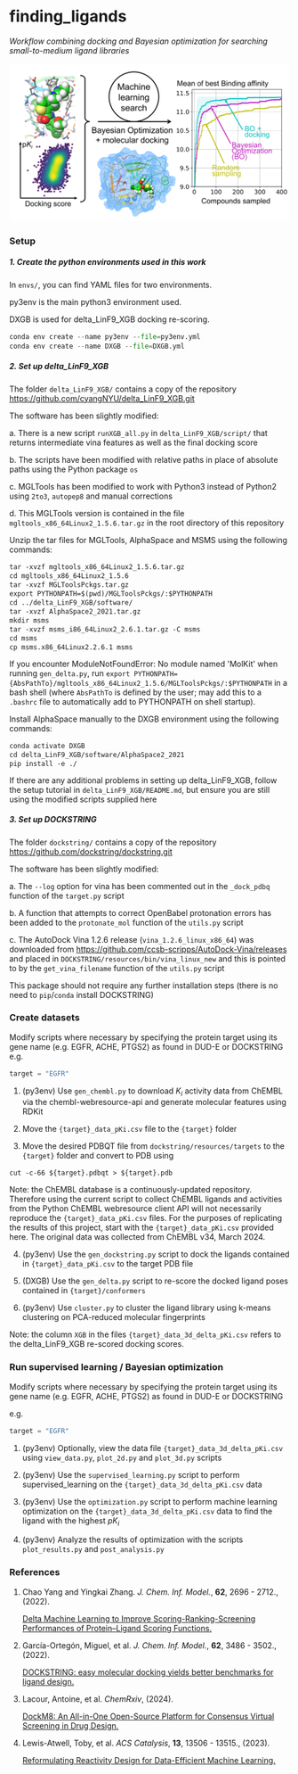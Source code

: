 # finding_ligands

*Workflow combining docking and Bayesian optimization for searching small-to-medium ligand libraries*

<img src="plot.png" alt="summary" style="zoom:15;" />

### Setup


##### 1. Create the python environments used in this work

In `envs/`, you can find YAML files for two environments.

py3env is the main python3 environment used.

DXGB is used for delta_LinF9_XGB docking re-scoring.

```python
conda env create --name py3env --file=py3env.yml
conda env create --name DXGB --file=DXGB.yml
```


##### 2. Set up delta_LinF9_XGB 

The folder `delta_LinF9_XGB/` contains a copy of the repository https://github.com/cyangNYU/delta_LinF9_XGB.git

The software has been slightly modified:

a. There is a new script `runXGB_all.py` in `delta_LinF9_XGB/script/` that returns intermediate vina features as well as the final docking score

b. The scripts have been modified with relative paths in place of absolute paths using the Python package `os`

c. MGLTools has been modified to work with Python3 instead of Python2 using `2to3`, `autopep8` and manual corrections

d. This MGLTools version is contained in the file `mgltools_x86_64Linux2_1.5.6.tar.gz` in the root directory of this repository

Unzip the tar files for MGLTools, AlphaSpace and MSMS using the following commands:

```
tar -xvzf mgltools_x86_64Linux2_1.5.6.tar.gz
cd mgltools_x86_64Linux2_1.5.6
tar -xvzf MGLToolsPckgs.tar.gz
export PYTHONPATH=$(pwd)/MGLToolsPckgs/:$PYTHONPATH
cd ../delta_LinF9_XGB/software/
tar -xvzf AlphaSpace2_2021.tar.gz
mkdir msms
tar -xvzf msms_i86_64Linux2_2.6.1.tar.gz -C msms
cd msms
cp msms.x86_64Linux2.2.6.1 msms
```  
If you encounter ModuleNotFoundError: No module named 'MolKit' when running `gen_delta.py`, run `export PYTHONPATH={AbsPathTo}/mgltools_x86_64Linux2_1.5.6/MGLToolsPckgs/:$PYTHONPATH` in a bash shell (where `AbsPathTo` is defined by the user; may add this to a `.bashrc` file to automatically add to PYTHONPATH on shell startup).  

Install AlphaSpace manually to the DXGB environment using the following commands:

```
conda activate DXGB
cd delta_LinF9_XGB/software/AlphaSpace2_2021
pip install -e ./
```

If there are any additional problems in setting up delta_LinF9_XGB, follow the setup tutorial in `delta_LinF9_XGB/README.md`, but ensure you are still using the modified scripts supplied here


##### 3. Set up DOCKSTRING

The folder `dockstring/` contains a copy of the repository https://github.com/dockstring/dockstring.git

The software has been slightly modified:

a. The `--log` option for vina has been commented out in the `_dock_pdbq` function of the `target.py` script

b. A function that attempts to correct OpenBabel protonation errors has been added to the `protonate_mol` function of the `utils.py` script

c. The AutoDock Vina 1.2.6 release (`vina_1.2.6_linux_x86_64`) was downloaded from https://github.com/ccsb-scripps/AutoDock-Vina/releases and placed in `DOCKSTRING/resources/bin/vina_linux_new` and this is pointed to by the `get_vina_filename` function of the `utils.py` script

This package should not require any further installation steps (there is no need to `pip`/`conda` install DOCKSTRING)


### Create datasets

Modify scripts where necessary by specifying the protein target using its gene name (e.g. EGFR, ACHE, PTGS2) as found in DUD-E or DOCKSTRING
e.g.
```python
target = "EGFR"
```

1. (py3env) Use `gen_chembl.py` to download $K_i$ activity data from ChEMBL via the chembl-webresource-api and generate molecular features using RDKit

2. Move the `{target}_data_pKi.csv` file to the `{target}` folder

3. Move the desired PDBQT file from `dockstring/resources/targets` to the `{target}` folder and convert to PDB using

```
cut -c-66 ${target}.pdbqt > ${target}.pdb
```

Note: the ChEMBL database is a continuously-updated repository. Therefore using the current script to collect ChEMBL ligands and activities from the Python ChEMBL webresource client API will not necessarily reproduce the `{target}_data_pKi.csv` files. For the purposes of replicating the results of this project, start with the `{target}_data_pKi.csv` provided here. The original data was collected from ChEMBL v34, March 2024.

4. (py3env) Use the `gen_dockstring.py` script to dock the ligands contained in `{target}_data_pKi.csv` to the target PDB file

5. (DXGB) Use the `gen_delta.py` script to re-score the docked ligand poses contained in `{target}/conformers`  

6. (py3env) Use `cluster.py` to cluster the ligand library using k-means clustering on PCA-reduced molecular fingerprints

Note: the column `XGB` in the files `{target}_data_3d_delta_pKi.csv` refers to the delta_LinF9_XGB re-scored docking scores.

### Run supervised learning / Bayesian optimization

Modify scripts where necessary by specifying the protein target using its gene name (e.g. EGFR, ACHE, PTGS2) as found in DUD-E or DOCKSTRING

e.g.
```python
target = "EGFR"
```

1. (py3env) Optionally, view the data file `{target}_data_3d_delta_pKi.csv` using `view_data.py`, `plot_2d.py` and `plot_3d.py` scripts

2. (py3env) Use the `supervised_learning.py` script to perform supervised_learning on the `{target}_data_3d_delta_pKi.csv` data

3. (py3env) Use the `optimization.py` script to perform machine learning optimization on the `{target}_data_3d_delta_pKi.csv` data to find the ligand with the highest $pK_i$

4. (py3env) Analyze the results of optimization with the scripts `plot_results.py` and `post_analysis.py`

### References

1. Chao Yang and Yingkai Zhang. *J. Chem. Inf. Model.*, **62**, 2696 - 2712., (2022).

   [Delta Machine Learning to Improve Scoring-Ranking-Screening Performances of Protein–Ligand Scoring Functions.](http://dx.doi.org/10.1021/acs.jcim.2c00485)

2. García-Ortegón, Miguel, et al. *J. Chem. Inf. Model.*, **62**, 3486 - 3502., (2022).

   [DOCKSTRING: easy molecular docking yields better benchmarks for ligand design.](http://dx.doi.org/10.1021/acs.jcim.1c01334)

3. Lacour, Antoine, et al. *ChemRxiv*, (2024).

   [DockM8: An All-in-One Open-Source Platform for Consensus Virtual Screening in Drug Design.](https://chemrxiv.org/engage/chemrxiv/article-details/669e53ee01103d79c5324046)

5. Lewis-Atwell, Toby, et al. *ACS Catalysis*, **13**, 13506 - 13515., (2023). 

   [Reformulating Reactivity Design for Data-Efficient Machine Learning.](http://dx.doi.org/10.1021/acscatal.3c02513)




